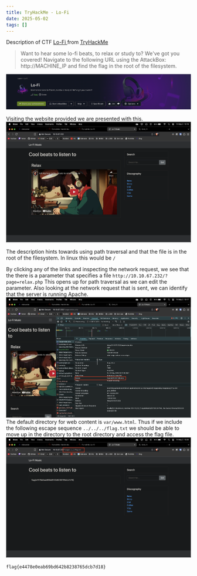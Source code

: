 ```yaml
---
title: TryHackMe - Lo-Fi
date: 2025-05-02
tags: []
---
```


Description of CTF [Lo-Fi
](https://tryhackme.com/room/lofi) from [TryHackMe](https://tryhackme.com/)

> Want to hear some lo-fi beats, to relax or study to? We've got you covered! Navigate to the following URL using the AttackBox: http://MACHINE_IP and find the flag in the root of the filesystem.

![img-description](/assets/img/thm-lofi-banner.png)

Visiting the website provided we are presented with this.
![img-description](/assets/img/thm-lofi-website.png)

The description hints towards using path traversal and that the file is in the root of the filesystem. In linux this would be `/`

By clicking any of the links and inspecting the network request, we see that the there is a parameter that specifies a file
`http://10.10.67.232/?page=relax.php`
This opens up for path traversal as we can edit the parameter. Also looking at the network request that is sent, we can identify that the server is running Apache.
![img-description](/assets/img/thm-lofi-inspect.png)
The default directory for web content is `var/www.html`. Thus if we include the following escape sequence `../../../flag.txt` we should be able to move up in the directory to the root directory and access the flag file.
![img-description](/assets/img/thm-lofi-url.png)

```
flag{e4478e0eab69bd642b8238765dcb7d18}
```
